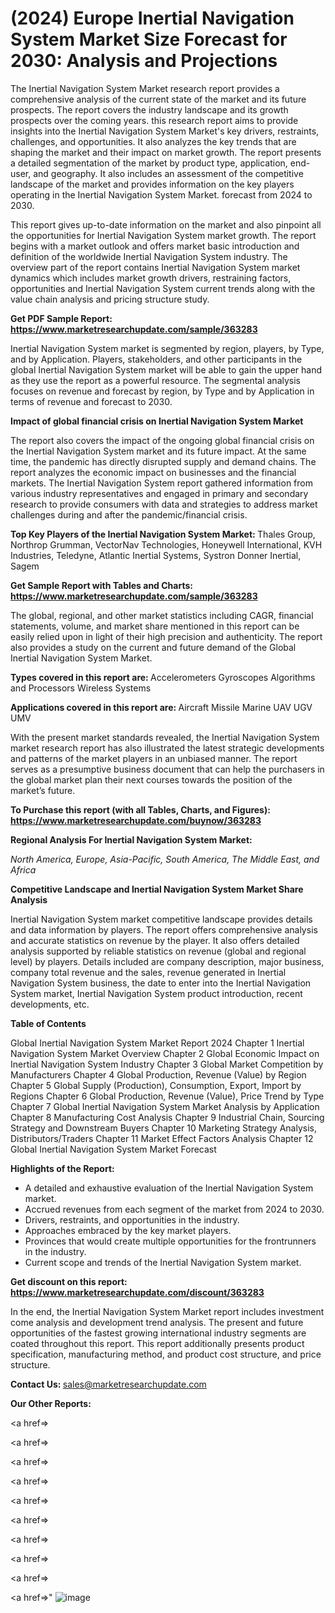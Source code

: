 # (2024) Europe Inertial Navigation System Market Size Forecast for 2030: Analysis and Projections

The Inertial Navigation System Market research report provides a comprehensive analysis of the current state of the market and its future prospects. The report covers the industry landscape and its growth prospects over the coming years. this research report aims to provide insights into the Inertial Navigation System Market's key drivers, restraints, challenges, and opportunities. It also analyzes the key trends that are shaping the market and their impact on market growth. The report presents a detailed segmentation of the market by product type, application, end-user, and geography. It also includes an assessment of the competitive landscape of the market and provides information on the key players operating in the Inertial Navigation System Market. forecast from 2024 to 2030.

This report gives up-to-date information on the market and also pinpoint all the opportunities for Inertial Navigation System market growth. The report begins with a market outlook and offers market basic introduction and definition of the worldwide Inertial Navigation System industry. The overview part of the report contains Inertial Navigation System market dynamics which includes market growth drivers, restraining factors, opportunities and Inertial Navigation System current trends along with the value chain analysis and pricing structure study.

<strong><b>Get PDF Sample Report: <a href=https://www.marketresearchupdate.com/sample/363283>https://www.marketresearchupdate.com/sample/363283</a></b></strong>

Inertial Navigation System market is segmented by region, players, by Type, and by Application. Players, stakeholders, and other participants in the global Inertial Navigation System market will be able to gain the upper hand as they use the report as a powerful resource. The segmental analysis focuses on revenue and forecast by region, by Type and by Application in terms of revenue and forecast to 2030.

<strong><b>Impact of global financial crisis on Inertial Navigation System Market</b></strong>

The report also covers the impact of the ongoing global financial crisis on the Inertial Navigation System market and its future impact. At the same time, the pandemic has directly disrupted supply and demand chains. The report analyzes the economic impact on businesses and the financial markets. The Inertial Navigation System report gathered information from various industry representatives and engaged in primary and secondary research to provide consumers with data and strategies to address market challenges during and after the pandemic/financial crisis.

<strong><b>Top Key Players of the Inertial Navigation System Market:
</b></strong>Thales Group, Northrop Grumman, VectorNav Technologies, Honeywell International, KVH Industries, Teledyne, Atlantic Inertial Systems, Systron Donner Inertial, Sagem<strong><b>
</b></strong>

<strong><b>Get Sample Report with Tables and Charts: <a href=https://www.marketresearchupdate.com/sample/363283>https://www.marketresearchupdate.com/sample/363283</a></b></strong>

The global, regional, and other market statistics including CAGR, financial statements, volume, and market share mentioned in this report can be easily relied upon in light of their high precision and authenticity. The report also provides a study on the current and future demand of the Global Inertial Navigation System Market.

<strong><b>Types covered in this report are:
</b></strong>Accelerometers
Gyroscopes
Algorithms and Processors
Wireless Systems<strong><b>
</b></strong>

<strong><b>Applications covered in this report are:
</b></strong>Aircraft
Missile
Marine
UAV
UGV
UMV<strong><b>
</b></strong>

With the present market standards revealed, the Inertial Navigation System market research report has also illustrated the latest strategic developments and patterns of the market players in an unbiased manner. The report serves as a presumptive business document that can help the purchasers in the global market plan their next courses towards the position of the market’s future.

<strong><b>To Purchase this report (with all Tables, Charts, and Figures): <a href=https://www.marketresearchupdate.com/buynow/363283>https://www.marketresearchupdate.com/buynow/363283</a></b></strong>

<strong><b>Regional Analysis For Inertial Navigation System Market:</b></strong>

<em><i>North America, Europe, Asia-Pacific, South America, The Middle East, and Africa</i></em>

<strong><b>Competitive Landscape and Inertial Navigation System Market Share Analysis</b></strong>

Inertial Navigation System market competitive landscape provides details and data information by players. The report offers comprehensive analysis and accurate statistics on revenue by the player. It also offers detailed analysis supported by reliable statistics on revenue (global and regional level) by players. Details included are company description, major business, company total revenue and the sales, revenue generated in Inertial Navigation System business, the date to enter into the Inertial Navigation System market, Inertial Navigation System product introduction, recent developments, etc.

<strong><b>Table of Contents</b></strong>

Global Inertial Navigation System Market Report 2024
Chapter 1 Inertial Navigation System Market Overview
Chapter 2 Global Economic Impact on Inertial Navigation System Industry
Chapter 3 Global Market Competition by Manufacturers
Chapter 4 Global Production, Revenue (Value) by Region
Chapter 5 Global Supply (Production), Consumption, Export, Import by Regions
Chapter 6 Global Production, Revenue (Value), Price Trend by Type
Chapter 7 Global Inertial Navigation System Market Analysis by Application
Chapter 8 Manufacturing Cost Analysis
Chapter 9 Industrial Chain, Sourcing Strategy and Downstream Buyers
Chapter 10 Marketing Strategy Analysis, Distributors/Traders
Chapter 11 Market Effect Factors Analysis
Chapter 12 Global Inertial Navigation System Market Forecast

<strong><b>Highlights of the Report:</b></strong>

- A detailed and exhaustive evaluation of the Inertial Navigation System market.
- Accrued revenues from each segment of the market from 2024 to 2030.
- Drivers, restraints, and opportunities in the industry.
- Approaches embraced by the key market players.
- Provinces that would create multiple opportunities for the frontrunners in the industry.
- Current scope and trends of the Inertial Navigation System market.

<strong><b>Get discount on this report: <a href=https://www.marketresearchupdate.com/discount/363283>https://www.marketresearchupdate.com/discount/363283</a></b></strong>

In the end, the Inertial Navigation System Market report includes investment come analysis and development trend analysis. The present and future opportunities of the fastest growing international industry segments are coated throughout this report. This report additionally presents product specification, manufacturing method, and product cost structure, and price structure.

<strong><b>Contact Us:
</b></strong>sales@marketresearchupdate.com

<strong>Our Other Reports:</strong>

<a href=></a>

<a href=></a>

<a href=></a>

<a href=></a>

<a href=></a>

<a href=></a>

<a href=></a>

<a href=></a>

<a href=></a>

<a href=></a>"
![image](https://github.com/Gayatrikarjule/Market-Analysis-360/assets/97346546/17218a9d-5e26-4ca5-95e7-e8bc8b3e5993)

